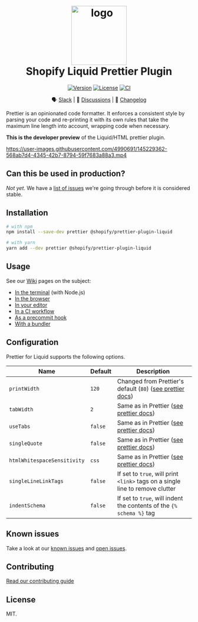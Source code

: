<h1 align="center" style="position: relative;" >
  <br>
    <img src="https://github.com/Shopify/theme-check-vscode/blob/main/images/shopify_glyph.png?raw=true" alt="logo" width="150" height="160">
  <br>
  Shopify Liquid Prettier Plugin
  <br>
</h1>

<p align="center">
  <a href="https://www.npmjs.com/package/@shopify/prettier-plugin-liquid"><img src="https://img.shields.io/npm/v/@shopify/prettier-plugin-liquid.svg?sanitize=true" alt="Version"></a>
  <a href="https://github.com/Shopify/prettier-plugin-liquid/blob/main/LICENSE.md"><img src="https://img.shields.io/npm/l/@shopify/prettier-plugin-liquid.svg?sanitize=true" alt="License"></a>
  <a href="https://github.com/Shopify/prettier-plugin-liquid-prototype/actions/workflows/ci.yml"><img alt="CI" src="https://github.com/Shopify/prettier-plugin-liquid-prototype/actions/workflows/ci.yml/badge.svg"></a>
  <!--
    <a href="https://npmcharts.com/compare/@shopify/prettier-plugin-liquid?minimal=true"><img src="https://img.shields.io/npm/dm/@shopify/prettier-plugin-liquid.svg?sanitize=true" alt="Downloads"></a>
  -->
</p>

<div align="center">

🗣 [Slack](https://join.slack.com/t/shopifypartners/shared_invite/zt-sdr2quab-mGkzkttZ2hnVm0~8noSyvw) | 💬 [Discussions](https://github.com/Shopify/prettier-plugin-liquid/discussions) | 📝 [Changelog](./CHANGELOG.md)

</div>

Prettier is an opinionated code formatter. It enforces a consistent style by parsing your code and re-printing it with its own rules that take the maximum line length into account, wrapping code when necessary.

**This is the developer preview** of the Liquid/HTML prettier plugin.

https://user-images.githubusercontent.com/4990691/145229362-568ab7d4-4345-42b7-8794-59f7683a88a3.mp4

## Can this be used in production?

_Not yet_. We have a [list of issues](https://github.com/Shopify/prettier-plugin-liquid/issues) we're going through before it is considered stable.

## Installation

```bash
# with npm
npm install --save-dev prettier @shopify/prettier-plugin-liquid

# with yarn
yarn add --dev prettier @shopify/prettier-plugin-liquid
```

## Usage

See our [Wiki](https://github.com/Shopify/prettier-plugin-liquid/wiki) pages on the subject:

- [In the terminal](https://github.com/shopify/prettier-plugin-liquid/wiki/Use-it-in-your-terminal) (with Node.js)
- [In the browser](https://github.com/shopify/prettier-plugin-liquid/wiki/Use-it-in-the-browser)
- [In your editor](https://github.com/shopify/prettier-plugin-liquid/wiki/Use-it-in-your-editor)
- [In a CI workflow](https://github.com/shopify/prettier-plugin-liquid/wiki/Use-it-in-CI)
- [As a precommit hook](https://github.com/shopify/prettier-plugin-liquid/wiki/Use-it-as-a-precommit-hook)
- [With a bundler](https://github.com/shopify/prettier-plugin-liquid/wiki/Use-it-with-a-bundler)

## Configuration

Prettier for Liquid supports the following options.

| Name                        | Default   | Description                                                                                                                                                                                                                                                                                                                                                                           |
| ------------------          | --------- | ------------------------------------------------------------------------------------------------------------------------------------------------------------------------------------------------------------------------------------------------------------------------------------------------------------------------------------------------------------------------------------- |
| `printWidth`                | `120`     | Changed from Prettier's default (`80`) ([see prettier docs](https://prettier.io/docs/en/options.html#print-width))                                                                                                                                                                                                                                                                    |
| `tabWidth`                  | `2`       | Same as in Prettier ([see prettier docs](https://prettier.io/docs/en/options.html#tab-width))                                                                                                                                                                                                                                                                                         |
| `useTabs`                   | `false`   | Same as in Prettier ([see prettier docs](https://prettier.io/docs/en/options.html#tabs))                                                                                                                                                                                                                                                                                              |
| `singleQuote`               | `false`   | Same as in Prettier ([see prettier docs](https://prettier.io/docs/en/options.html#quotes))                                                                                                                                                                                                                                                                                            |
| `htmlWhitespaceSensitivity` | `css`     | Same as in Prettier ([see prettier docs](https://prettier.io/docs/en/options.html#html-whitespace-sensitivity))                                                                                                                                                                                                                                                                       |
| `singleLineLinkTags`        | `false`   | If set to `true`, will print `<link>` tags on a single line to remove clutter                                                                                                                                                                                                                                                                                                         |
| `indentSchema`              | `false`   | If set to `true`, will indent the contents of the `{% schema %}` tag                                                                                                                                                                                                                                                                                                                  |

## Known issues

Take a look at our [known issues](./KNOWN_ISSUES.md) and [open issues](https://github.com/Shopify/prettier-plugin-liquid/issues).

## Contributing

[Read our contributing guide](CONTRIBUTING.md)

## License

MIT.
